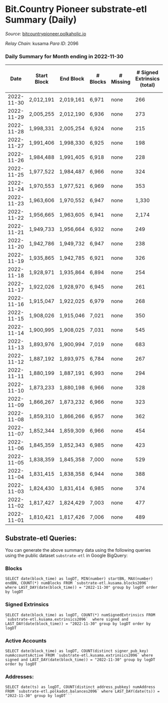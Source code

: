 # Bit.Country Pioneer substrate-etl Summary (Daily)

_Source_: [bitcountrypioneer.polkaholic.io](https://bitcountrypioneer.polkaholic.io)

*Relay Chain*: kusama
*Para ID*: 2096



### Daily Summary for Month ending in 2022-11-30


| Date | Start Block | End Block | # Blocks | # Missing | # Signed Extrinsics (total) | # Active Accounts | # Addresses with Balances | # Events | # Transfers | # XCM Transfers In | # XCM Transfers Out |
| ---- | ----------- | --------- | -------- | --------- | --------------------------- | ----------------- | ------------------------- | -------- | ----------- | ------------------ | ------------------- |
| 2022-11-30 | 2,012,191 | 2,019,161 | 6,971 | none  | 266 | 127 | 23,665 | 21,740 | 5,362 ($42,473.69) |   |   |
| 2022-11-29 | 2,005,255 | 2,012,190 | 6,936 | none  | 273 | 106 | 23,628 | 21,705 | 5,540 ($20,764.31) |   |   |
| 2022-11-28 | 1,998,331 | 2,005,254 | 6,924 | none  | 215 | 92 | 23,611 | 20,654 | 4,937 ($42,571.53) | 1 ($0.15) | 1 ($0.022) |
| 2022-11-27 | 1,991,406 | 1,998,330 | 6,925 | none  | 198 | 104 | 23,604 | 20,302 | 4,742 ($7,791.47) |   |   |
| 2022-11-26 | 1,984,488 | 1,991,405 | 6,918 | none  | 228 | 111 |  | 20,619 | 4,852 ($23,071.21) |   |   |
| 2022-11-25 | 1,977,522 | 1,984,487 | 6,966 | none  | 324 | 140 | 23,587 | 22,028 | 5,439 ($23,232.38) | 3 ($0.95) | 2 ($0.32) |
| 2022-11-24 | 1,970,553 | 1,977,521 | 6,969 | none  | 353 | 172 |  | 23,296 | 6,442 ($14,345.70) |   | 2 ($0.19) |
| 2022-11-23 | 1,963,606 | 1,970,552 | 6,947 | none  | 1,330 | 1,081 |  | 31,590 | 7,510 ($373,772) |   |   |
| 2022-11-22 | 1,956,665 | 1,963,605 | 6,941 | none  | 2,174 | 1,189 |  | 38,069 | 7,580 ($94,055.82) | 1 ($0.12) |   |
| 2022-11-21 | 1,949,733 | 1,956,664 | 6,932 | none  | 249 | 106 |  | 21,617 | 5,466 ($19,668.44) |   |   |
| 2022-11-20 | 1,942,786 | 1,949,732 | 6,947 | none  | 238 | 115 |  | 21,192 | 5,231 ($8,177.50) |   |   |
| 2022-11-19 | 1,935,865 | 1,942,785 | 6,921 | none  | 326 | 135 |  | 21,570 | 5,125 ($28,713.60) | 1 ($0.28) | 1 ($0.053) |
| 2022-11-18 | 1,928,971 | 1,935,864 | 6,894 | none  | 254 | 128 |  | 21,124 | 4,928 ($6,831.61) |   | 1 ($0.047) |
| 2022-11-17 | 1,922,026 | 1,928,970 | 6,945 | none  | 261 | 105 |  | 21,539 | 5,253 ($10,687.92) | 2 ($0.26) | 1 ($0.053) |
| 2022-11-16 | 1,915,047 | 1,922,025 | 6,979 | none  | 268 | 97 |  | 22,277 | 5,799 ($12,032.82) | 1 ($0.25) |   |
| 2022-11-15 | 1,908,026 | 1,915,046 | 7,021 | none  | 350 | 149 |  | 22,964 | 6,002 ($13,932.02) |   |   |
| 2022-11-14 | 1,900,995 | 1,908,025 | 7,031 | none  | 545 | 181 |  | 25,272 | 6,683 ($156,208) | 1 ($0.14) |   |
| 2022-11-13 | 1,893,976 | 1,900,994 | 7,019 | none  | 683 | 367 |  | 25,944 | 6,790 ($1,791,714) |   |   |
| 2022-11-12 | 1,887,192 | 1,893,975 | 6,784 | none  | 267 | 116 |  | 21,504 | 5,682 ($222,533) |   |   |
| 2022-11-11 | 1,880,199 | 1,887,191 | 6,993 | none  | 294 | 115 |  | 21,800 | 5,345 ($432,298) |   |   |
| 2022-11-10 | 1,873,233 | 1,880,198 | 6,966 | none  | 328 | 120 |  | 22,424 | 5,723 ($10,276.32) | 1 ($0.15) | 1 ($0.15) |
| 2022-11-09 | 1,866,267 | 1,873,232 | 6,966 | none  | 323 | 127 |  | 22,410 | 5,766 ($49,930.88) |   |   |
| 2022-11-08 | 1,859,310 | 1,866,266 | 6,957 | none  | 362 | 160 |  | 23,189 | 5,901 ($25,157.36) | 1 ($0.16) | 1 ($0.30) |
| 2022-11-07 | 1,852,344 | 1,859,309 | 6,966 | none  | 454 | 191 |  | 24,420 | 6,432 ($33,091.38) |   | 2 ($0.062) |
| 2022-11-06 | 1,845,359 | 1,852,343 | 6,985 | none  | 423 | 176 |  | 23,845 | 6,420 ($10,706.82) |   |   |
| 2022-11-05 | 1,838,359 | 1,845,358 | 7,000 | none  | 529 | 220 |  | 25,312 | 6,739 ($52,066.35) |   |   |
| 2022-11-04 | 1,831,415 | 1,838,358 | 6,944 | none  | 388 | 138 |  | 23,403 | 6,030 ($34,557.35) | 1 ($1.67) | 2 ($1.17) |
| 2022-11-03 | 1,824,430 | 1,831,414 | 6,985 | none  | 374 | 171 |  | 23,486 | 6,366 ($48,837.95) |   | 1 ($0.19) |
| 2022-11-02 | 1,817,427 | 1,824,429 | 7,003 | none  | 477 | 173 |  | 25,284 | 6,816 ($35,040.95) | 2 ($1.27) | 2 ($0.54) |
| 2022-11-01 | 1,810,421 | 1,817,426 | 7,006 | none  | 489 | 199 |  | 25,313 | 6,657 ($64,974.01) |   |   |

## Substrate-etl Queries:
You can generate the above summary data using the following queries using the public dataset `substrate-etl` in Google BigQuery:


### Blocks
```
SELECT date(block_time) as logDT, MIN(number) startBN, MAX(number) endBN, COUNT(*) numBlocks FROM `substrate-etl.kusama.blocks2096`  where LAST_DAY(date(block_time)) = "2022-11-30" group by logDT order by logDT
```


### Signed Extrinsics
```
SELECT date(block_time) as logDT, COUNT(*) numSignedExtrinsics FROM `substrate-etl.kusama.extrinsics2096`  where signed and LAST_DAY(date(block_time)) = "2022-11-30" group by logDT order by logDT
```


### Active Accounts
```
SELECT date(block_time) as logDT, COUNT(distinct signer_pub_key) numAccountsActive FROM `substrate-etl.kusama.extrinsics2096` where signed and LAST_DAY(date(block_time)) = "2022-11-30" group by logDT order by logDT
```


### Addresses:
```
SELECT date(ts) as logDT, COUNT(distinct address_pubkey) numAddress FROM `substrate-etl.polkadot.balances2096` where LAST_DAY(date(ts)) = "2022-11-30" group by logDT```

